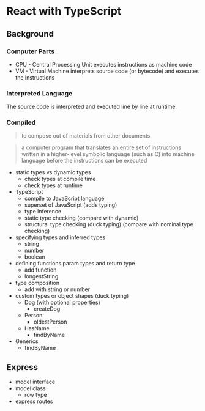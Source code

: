 # React with TypeScript

## Background

### Computer Parts

* CPU - Central Processing Unit executes instructions as machine code
* VM - Virtual Machine interprets source code (or bytecode) and executes the instructions

### Interpreted Language

The source code is interpreted and executed line by line at runtime.

### Compiled

> to compose out of materials from other documents

> a computer program that translates an entire set of instructions written in a higher-level
> symbolic language (such as C) into machine language before the instructions can be executed

* static types vs dynamic types
  * check types at compile time
  * check types at runtime
* TypeScript
  * compile to JavaScript language
  * superset of JavaScript (adds typing)
  * type inference
  * static type checking (compare with dynamic)
  * structural type checking (duck typing) (compare with nominal type checking)
* specifying types and inferred types
  * string
  * number
  * boolean
* defining functions param types and return type
  * add function
  * longestString
* type composition
  * add with string or number
* custom types or object shapes (duck typing)
  * Dog (with optional properties)
    * createDog
  * Person
    * oldestPerson
  * HasName
    * findByName
* Generics
  * findByName

## Express

* model interface
* model class
  * row type
* express routes
